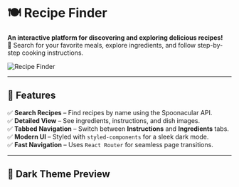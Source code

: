 # 🍽️ Recipe Finder

**An interactive platform for discovering and exploring delicious recipes!**  
🔎 Search for your favorite meals, explore ingredients, and follow step-by-step cooking instructions.  

![Recipe Finder](https://source.unsplash.com/1000x500/?food,cooking)  

---

## 🌟 Features  

✅ **Search Recipes** – Find recipes by name using the Spoonacular API.  
✅ **Detailed View** – See ingredients, instructions, and dish images.  
✅ **Tabbed Navigation** – Switch between **Instructions** and **Ingredients** tabs.  
✅ **Modern UI** – Styled with `styled-components` for a sleek dark mode.  
✅ **Fast Navigation** – Uses `React Router` for seamless page transitions.  

---

## 🎨 Dark Theme Preview  

